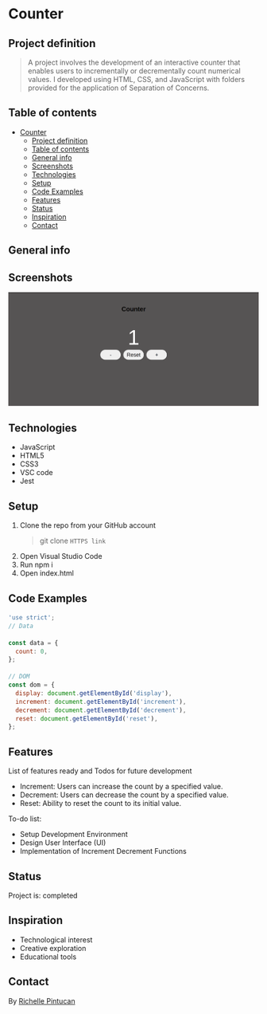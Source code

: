 # Counter

## Project definition

> A project involves the development of an interactive counter that enables users to incrementally or decrementally count numerical values. I developed using HTML, CSS, and JavaScript with folders provided for the application of Separation of Concerns.

## Table of contents

- [Counter](#counter)
  - [Project definition](#project-definition)
  - [Table of contents](#table-of-contents)
  - [General info](#general-info)
  - [Screenshots](#screenshots)
  - [Technologies](#technologies)
  - [Setup](#setup)
  - [Code Examples](#code-examples)
  - [Features](#features)
  - [Status](#status)
  - [Inspiration](#inspiration)
  - [Contact](#contact)

## General info

## Screenshots

![Counter Screenshot](./public/counter.png)

## Technologies

- JavaScript
- HTML5
- CSS3
- VSC code
- Jest

## Setup

1. Clone the repo from your GitHub account
   > git clone `HTTPS link`
2. Open Visual Studio Code
3. Run npm i
4. Open index.html

## Code Examples

```js
'use strict';
// Data

const data = {
  count: 0,
};

// DOM
const dom = {
  display: document.getElementById('display'),
  increment: document.getElementById('increment'),
  decrement: document.getElementById('decrement'),
  reset: document.getElementById('reset'),
};
```

## Features

List of features ready and Todos for future development

- Increment: Users can increase the count by a specified value. 
- Decrement: Users can decrease the count by a specified value. 
- Reset: Ability to reset the count to its initial value.

To-do list:

- Setup Development Environment
- Design User Interface (UI)
- Implementation of Increment Decrement Functions

## Status

Project is: completed

## Inspiration

- Technological interest 
- Creative exploration 
- Educational tools

## Contact

By [Richelle Pintucan](https://github.com/richellepintucan)
